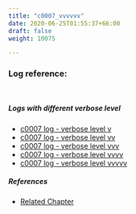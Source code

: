 ```yaml
---
title: "c0007_vvvvvv"
date: 2020-06-25T01:55:37+66:00
draft: false
weight: 10075

---
```


### Log reference: <no value>

```
    
```

##### Logs with different verbose level
* [c0007 log - verbose level v](../../logs/c0007_v)
* [c0007 log - verbose level vv](../../logs/c0007_vv)
* [c0007 log - verbose level vvv](../../logs/c0007_vvv)
* [c0007 log - verbose level vvvv](../../logs/c0007_vvvv)
* [c0007 log - verbose level vvvvv](../../logs/c0007_vvvvv)

##### References
* [Related Chapter](../../quick-start/c0007)
